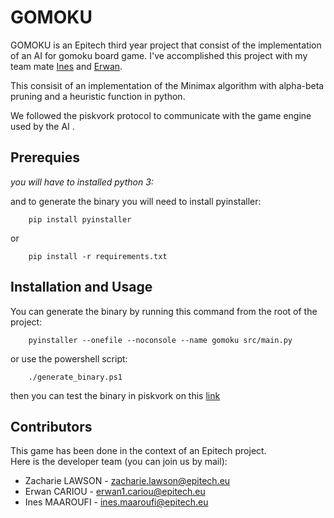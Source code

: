 # GOMOKU #

GOMOKU is an Epitech third year project that consist of the implementation of an AI for gomoku board game.
I've accomplished this project with my team mate [Ines](https://github.com/Happinesseuh) and [Erwan](https://github.com/ErwanC7).

This consisit of an implementation of the Minimax algorithm with alpha-beta pruning and a heuristic function in python.

We followed the piskvork protocol to communicate with the game engine used by the AI .

## Prerequies ##
*you will have to installed python 3:*

and to generate the binary you will need to install pyinstaller:
```
    pip install pyinstaller
```
or
```
    pip install -r requirements.txt
```

## Installation and Usage ##

You can generate the binary by running this command from the root of the project:
```
    pyinstaller --onefile --noconsole --name gomoku src/main.py
```
or use the powershell script:
```
    ./generate_binary.ps1
```

then you can test the binary in piskvork on this [link](https://sourceforge.net/projects/piskvork/)

## Contributors ##

This game has been done in the context of an Epitech project.</br>
Here is the developer team (you can join us by mail):

- Zacharie LAWSON - zacharie.lawson@epitech.eu
- Erwan CARIOU - erwan1.cariou@epitech.eu
- Ines MAAROUFI - ines.maaroufi@epitech.eu
